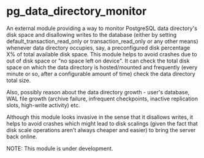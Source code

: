 # pg_data_directory_monitor
An external module providing a way to monitor PostgreSQL data directory's disk space and disallowing writes to the database (either by setting default_transaction_read_only or transaction_read_only or any other means) whenever data directory occupies, say, a preconfigured disk percentage X% of total available disk space. This module helps to avoid crashes due to out of disk space or "no space left on device". It can check the total disk space on which the data directory is hosted/mounted and frequently (every minute or so, after a configurable amount of time) check the data directory total size.

Also, possibly reason about the data directory growth - user's database, WAL file growth (archive failure, infrequent checkpoints, inactive replication slots, high-write activity) etc.

Although this module looks invasive in the sense that it disallows writes, it helps to avoid crashes which might lead to disk scalings (given the fact that disk scale operations aren't always cheaper and easier)  to bring the server back online.

NOTE: This module is under development.
